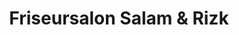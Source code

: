 ---
title: "Friseursalon Salam & Rizk"
url: /freiburg-im-breisgau/friseursalon-salam-und-rizk/
shop: Friseur
---